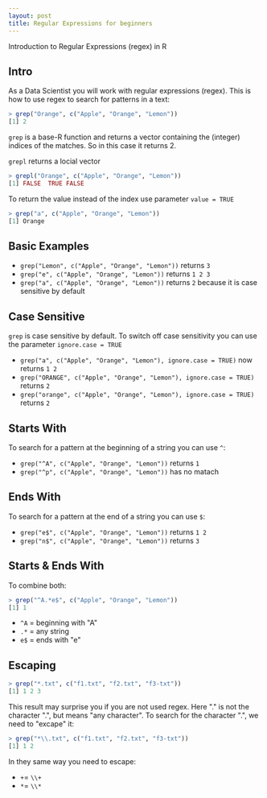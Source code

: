 ```yaml
---
layout: post
title: Regular Expressions for beginners
---
```


Introduction to Regular Expressions (regex) in R

## Intro

As a Data Scientist you will work with regular expressions (regex). This is how to use regex to search for patterns in a text:

```R
> grep("Orange", c("Apple", "Orange", "Lemon"))
[1] 2
```

```grep``` is a base-R function and returns a vector containing the (integer) indices of the matches. So in this case it returns 2.

```grepl``` returns a locial vector

```R
> grepl("Orange", c("Apple", "Orange", "Lemon"))
[1] FALSE  TRUE FALSE
```

To return the value instead of the index use parameter ```value = TRUE```

```R
> grep("a", c("Apple", "Orange", "Lemon"))
[1] Orange
```

## Basic Examples

* ```grep("Lemon", c("Apple", "Orange", "Lemon"))``` returns ```3```
* ```grep("e", c("Apple", "Orange", "Lemon"))``` returns ```1 2 3```
* ```grep("a", c("Apple", "Orange", "Lemon"))``` returns ```2``` because it is case sensitive by default

## Case Sensitive

```grep``` is case sensitive by default.
To switch off case sensitivity you can use the parameter ```ignore.case = TRUE```

* ```grep("a", c("Apple", "Orange", "Lemon"), ignore.case = TRUE)``` now returns ```1 2```
* ```grep("ORANGE", c("Apple", "Orange", "Lemon"), ignore.case = TRUE)``` returns ```2```
* ```grep("orange", c("Apple", "Orange", "Lemon"), ignore.case = TRUE)``` returns ```2```

## Starts With

To search for a pattern at the beginning of a string you can use ```^```:

* ```grep("^A", c("Apple", "Orange", "Lemon"))``` returns ```1```
* ```grep("^p", c("Apple", "Orange", "Lemon"))``` has no matach

## Ends With

To search for a pattern at the end of a string you can use ```$```:

* ```grep("e$", c("Apple", "Orange", "Lemon"))``` returns ```1 2```
* ```grep("n$", c("Apple", "Orange", "Lemon"))``` returns ```3```

## Starts & Ends With

To combine both:

```R
> grep("^A.*e$", c("Apple", "Orange", "Lemon"))
[1] 1
```

* ```^A``` = beginning with "A"
* ```.*``` = any string
* ```e$``` = ends with "e"

## Escaping

```R
> grep("*.txt", c("f1.txt", "f2.txt", "f3-txt"))
[1] 1 2 3
```

This result may surprise you if you are not used regex. Here "." is not the character ".", but means "any character". To search for the character ".", we need to "excape" it:

```R
> grep("*\\.txt", c("f1.txt", "f2.txt", "f3-txt"))
[1] 1 2
```

In they same way you need to escape:

* ```+```= ```\\+```
* ```*```= ```\\*```
